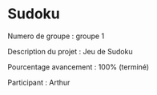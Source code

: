 # Sudoku

Numero de groupe : groupe 1

Description du projet : Jeu de Sudoku

Pourcentage avancement : 100% (terminé)

Participant : Arthur
